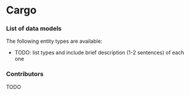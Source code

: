 # Cargo


### List of data models

The following entity types are available:
- TODO: list types and include brief description (1-2 sentences) of each one



### Contributors

TODO



